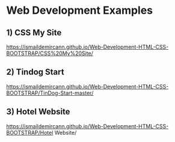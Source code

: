 # Web Development Examples

## 1) CSS My Site
https://ismaildemircann.github.io/Web-Development-HTML-CSS-BOOTSTRAP/CSS%20My%20Site/

## 2) Tindog Start
https://ismaildemircann.github.io/Web-Development-HTML-CSS-BOOTSTRAP/TinDog-Start-master/

## 3) Hotel Website
https://ismaildemircann.github.io/Web-Development-HTML-CSS-BOOTSTRAP/Hotel Website/
